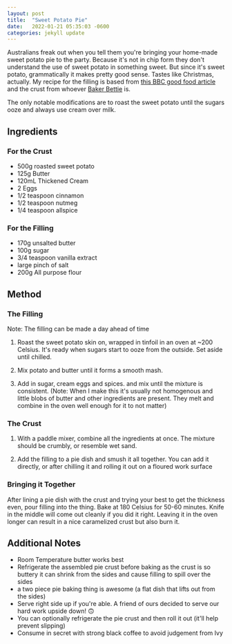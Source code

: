 ```yaml
---
layout: post
title:  "Sweet Potato Pie"
date:   2022-01-21 05:35:03 -0600
categories: jekyll update
---
```


Australians freak out when you tell them you're bringing your home-made sweet potato pie to the party.  Because it's not in chip form they don't understand the use
of sweet potato in something sweet.  But since it's sweet potato, grammatically it
makes pretty good sense.  Tastes like Christmas, actually.
My recipe for the filling is based from
[this BBC good food article](https://www.bbcgoodfood.com/user/718060/recipe/sweet-potato-pie) and the
crust from whoever [Baker Bettie](https://bakerbettie.com/shortbread-crust-sable-breton/) is.

The only notable modifications are to roast the sweet potato until the sugars ooze and always use
cream over milk.

## Ingredients

### For the Crust

- 500g roasted sweet potato
- 125g Butter
- 120mL Thickened Cream
- 2 Eggs
- 1/2 teaspoon cinnamon
- 1/2 teaspoon nutmeg
- 1/4 teaspoon allspice


### For the Filling

- 170g unsalted butter
- 100g sugar
- 3/4 teaspoon vanilla extract
- large pinch of salt
- 200g All purpose flour


## Method

### The Filling

Note: The filling can be made a day ahead of time

1. Roast the sweet potato skin on, wrapped in tinfoil in an oven at ~200 Celsius.
It's ready when sugars start to ooze from the outside.  Set aside until chilled.

2. Mix potato and butter until it forms a smooth mash.

3. Add in sugar, cream eggs and spices. and mix until the mixture is consistent.
(Note: When I make this it's usually not homogenous and little blobs of butter and other
ingredients are present.  They melt and combine in the oven well enough for it to not matter)

### The Crust

1. With a paddle mixer, combine all the ingredients at once.  The mixture should be crumbly,
or resemble wet sand.

2. Add the filling to a pie dish and smush it all together.  You can add it directly, or after
chilling it and rolling it out on a floured work surface

### Bringing it Together

After lining a pie dish with the crust and trying your best to get the thickness even, pour filling
into the thing.  Bake at 180 Celsius for 50-60 minutes.  Knife in the middle will come out cleanly
if you did it right.  Leaving it in the oven longer can result in a nice caramelized crust but also
burn it.

## Additional Notes

- Room Temperature butter works best
- Refrigerate the assembled pie crust before baking as the crust is so buttery it can shrink from the sides and cause filling
to spill over the sides
- a two piece pie baking thing is awesome (a flat dish that lifts out from the sides)
- Serve right side up if you're able.  A friend of ours decided to serve our hard work upside down! 🙃
- You can optionally refrigerate the pie crust and then roll it out (it'll help prevent slipping)
- Consume in secret with strong black coffee to avoid judgement from Ivy
